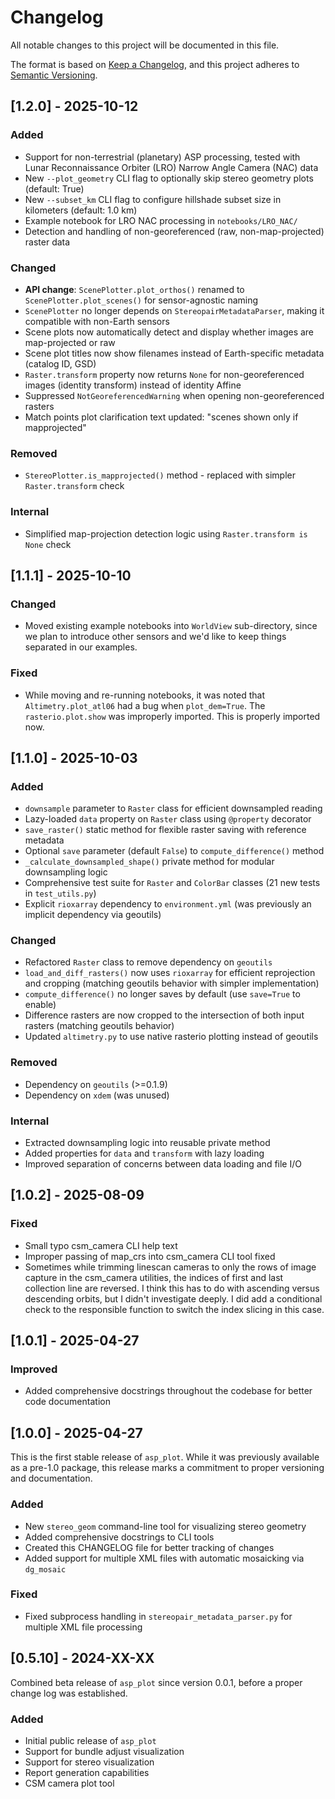 # Changelog

All notable changes to this project will be documented in this file.

The format is based on [Keep a Changelog](https://keepachangelog.com/en/1.0.0/),
and this project adheres to [Semantic Versioning](https://semver.org/spec/v2.0.0.html).

## [1.2.0] - 2025-10-12

### Added
- Support for non-terrestrial (planetary) ASP processing, tested with Lunar Reconnaissance Orbiter (LRO) Narrow Angle Camera (NAC) data
- New `--plot_geometry` CLI flag to optionally skip stereo geometry plots (default: True)
- New `--subset_km` CLI flag to configure hillshade subset size in kilometers (default: 1.0 km)
- Example notebook for LRO NAC processing in `notebooks/LRO_NAC/`
- Detection and handling of non-georeferenced (raw, non-map-projected) raster data

### Changed
- **API change**: `ScenePlotter.plot_orthos()` renamed to `ScenePlotter.plot_scenes()` for sensor-agnostic naming
- `ScenePlotter` no longer depends on `StereopairMetadataParser`, making it compatible with non-Earth sensors
- Scene plots now automatically detect and display whether images are map-projected or raw
- Scene plot titles now show filenames instead of Earth-specific metadata (catalog ID, GSD)
- `Raster.transform` property now returns `None` for non-georeferenced images (identity transform) instead of identity Affine
- Suppressed `NotGeoreferencedWarning` when opening non-georeferenced rasters
- Match points plot clarification text updated: "scenes shown only if mapprojected"

### Removed
- `StereoPlotter.is_mapprojected()` method - replaced with simpler `Raster.transform` check

### Internal
- Simplified map-projection detection logic using `Raster.transform is None` check

## [1.1.1] - 2025-10-10

### Changed
- Moved existing example notebooks into `WorldView` sub-directory, since we plan to introduce other sensors and we'd like to keep things separated in our examples.

### Fixed
- While moving and re-running notebooks, it was noted that `Altimetry.plot_atl06` had a bug when `plot_dem=True`. The `rasterio.plot.show` was improperly imported. This is properly imported now.

## [1.1.0] - 2025-10-03

### Added
- `downsample` parameter to `Raster` class for efficient downsampled reading
- Lazy-loaded `data` property on `Raster` class using `@property` decorator
- `save_raster()` static method for flexible raster saving with reference metadata
- Optional `save` parameter (default `False`) to `compute_difference()` method
- `_calculate_downsampled_shape()` private method for modular downsampling logic
- Comprehensive test suite for `Raster` and `ColorBar` classes (21 new tests in `test_utils.py`)
- Explicit `rioxarray` dependency to `environment.yml` (was previously an implicit dependency via geoutils)

### Changed
- Refactored `Raster` class to remove dependency on `geoutils`
- `load_and_diff_rasters()` now uses `rioxarray` for efficient reprojection and cropping (matching geoutils behavior with simpler implementation)
- `compute_difference()` no longer saves by default (use `save=True` to enable)
- Difference rasters are now cropped to the intersection of both input rasters (matching geoutils behavior)
- Updated `altimetry.py` to use native rasterio plotting instead of geoutils

### Removed
- Dependency on `geoutils` (>=0.1.9)
- Dependency on `xdem` (was unused)

### Internal
- Extracted downsampling logic into reusable private method
- Added properties for `data` and `transform` with lazy loading
- Improved separation of concerns between data loading and file I/O

## [1.0.2] - 2025-08-09

### Fixed
- Small typo csm_camera CLI help text
- Improper passing of map_crs into csm_camera CLI tool fixed
- Sometimes while trimming linescan cameras to only the rows of image capture in the csm_camera utilities, the indices of first and last collection line are reversed. I think this has to do with ascending versus descending orbits, but I didn't investigate deeply. I did add a conditional check to the responsible function to switch the index slicing in this case.

## [1.0.1] - 2025-04-27

### Improved
- Added comprehensive docstrings throughout the codebase for better code documentation

## [1.0.0] - 2025-04-27

This is the first stable release of `asp_plot`. While it was previously available as a pre-1.0 package,
this release marks a commitment to proper versioning and documentation.

### Added
- New `stereo_geom` command-line tool for visualizing stereo geometry
- Added comprehensive docstrings to CLI tools
- Created this CHANGELOG file for better tracking of changes
- Added support for multiple XML files with automatic mosaicking via `dg_mosaic`

### Fixed
- Fixed subprocess handling in `stereopair_metadata_parser.py` for multiple XML file processing

## [0.5.10] - 2024-XX-XX

Combined beta release of `asp_plot` since version 0.0.1, before a proper change log was established.

### Added
- Initial public release of `asp_plot`
- Support for bundle adjust visualization
- Support for stereo visualization
- Report generation capabilities
- CSM camera plot tool
